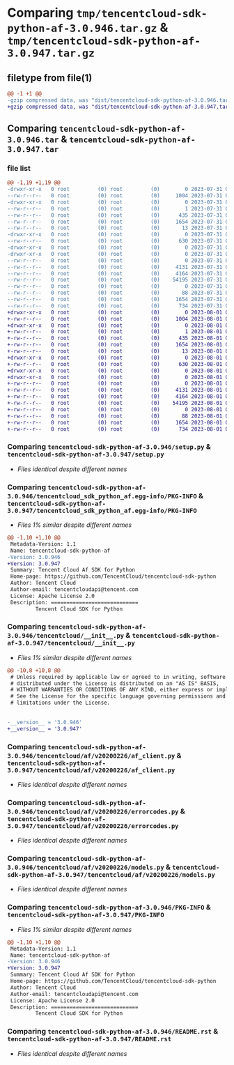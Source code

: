 # Comparing `tmp/tencentcloud-sdk-python-af-3.0.946.tar.gz` & `tmp/tencentcloud-sdk-python-af-3.0.947.tar.gz`

## filetype from file(1)

```diff
@@ -1 +1 @@
-gzip compressed data, was "dist/tencentcloud-sdk-python-af-3.0.946.tar", last modified: Mon Jul 31 00:18:04 2023, max compression
+gzip compressed data, was "dist/tencentcloud-sdk-python-af-3.0.947.tar", last modified: Tue Aug  1 00:18:14 2023, max compression
```

## Comparing `tencentcloud-sdk-python-af-3.0.946.tar` & `tencentcloud-sdk-python-af-3.0.947.tar`

### file list

```diff
@@ -1,19 +1,19 @@
-drwxr-xr-x   0 root         (0) root         (0)        0 2023-07-31 00:18:04.000000 tencentcloud-sdk-python-af-3.0.946/
--rw-r--r--   0 root         (0) root         (0)     1004 2023-07-31 00:18:04.000000 tencentcloud-sdk-python-af-3.0.946/setup.py
-drwxr-xr-x   0 root         (0) root         (0)        0 2023-07-31 00:18:04.000000 tencentcloud-sdk-python-af-3.0.946/tencentcloud_sdk_python_af.egg-info/
--rw-r--r--   0 root         (0) root         (0)        1 2023-07-31 00:18:04.000000 tencentcloud-sdk-python-af-3.0.946/tencentcloud_sdk_python_af.egg-info/dependency_links.txt
--rw-r--r--   0 root         (0) root         (0)      435 2023-07-31 00:18:04.000000 tencentcloud-sdk-python-af-3.0.946/tencentcloud_sdk_python_af.egg-info/SOURCES.txt
--rw-r--r--   0 root         (0) root         (0)     1654 2023-07-31 00:18:04.000000 tencentcloud-sdk-python-af-3.0.946/tencentcloud_sdk_python_af.egg-info/PKG-INFO
--rw-r--r--   0 root         (0) root         (0)       13 2023-07-31 00:18:04.000000 tencentcloud-sdk-python-af-3.0.946/tencentcloud_sdk_python_af.egg-info/top_level.txt
-drwxr-xr-x   0 root         (0) root         (0)        0 2023-07-31 00:18:04.000000 tencentcloud-sdk-python-af-3.0.946/tencentcloud/
--rw-r--r--   0 root         (0) root         (0)      630 2023-07-31 00:18:04.000000 tencentcloud-sdk-python-af-3.0.946/tencentcloud/__init__.py
-drwxr-xr-x   0 root         (0) root         (0)        0 2023-07-31 00:18:04.000000 tencentcloud-sdk-python-af-3.0.946/tencentcloud/af/
-drwxr-xr-x   0 root         (0) root         (0)        0 2023-07-31 00:18:04.000000 tencentcloud-sdk-python-af-3.0.946/tencentcloud/af/v20200226/
--rw-r--r--   0 root         (0) root         (0)        0 2023-07-31 00:18:04.000000 tencentcloud-sdk-python-af-3.0.946/tencentcloud/af/v20200226/__init__.py
--rw-r--r--   0 root         (0) root         (0)     4131 2023-07-31 00:18:04.000000 tencentcloud-sdk-python-af-3.0.946/tencentcloud/af/v20200226/af_client.py
--rw-r--r--   0 root         (0) root         (0)     4164 2023-07-31 00:18:04.000000 tencentcloud-sdk-python-af-3.0.946/tencentcloud/af/v20200226/errorcodes.py
--rw-r--r--   0 root         (0) root         (0)    54195 2023-07-31 00:18:04.000000 tencentcloud-sdk-python-af-3.0.946/tencentcloud/af/v20200226/models.py
--rw-r--r--   0 root         (0) root         (0)        0 2023-07-31 00:18:04.000000 tencentcloud-sdk-python-af-3.0.946/tencentcloud/af/__init__.py
--rw-r--r--   0 root         (0) root         (0)       88 2023-07-31 00:18:04.000000 tencentcloud-sdk-python-af-3.0.946/setup.cfg
--rw-r--r--   0 root         (0) root         (0)     1654 2023-07-31 00:18:04.000000 tencentcloud-sdk-python-af-3.0.946/PKG-INFO
--rw-r--r--   0 root         (0) root         (0)      734 2023-07-31 00:18:04.000000 tencentcloud-sdk-python-af-3.0.946/README.rst
+drwxr-xr-x   0 root         (0) root         (0)        0 2023-08-01 00:18:14.000000 tencentcloud-sdk-python-af-3.0.947/
+-rw-r--r--   0 root         (0) root         (0)     1004 2023-08-01 00:18:14.000000 tencentcloud-sdk-python-af-3.0.947/setup.py
+drwxr-xr-x   0 root         (0) root         (0)        0 2023-08-01 00:18:14.000000 tencentcloud-sdk-python-af-3.0.947/tencentcloud_sdk_python_af.egg-info/
+-rw-r--r--   0 root         (0) root         (0)        1 2023-08-01 00:18:14.000000 tencentcloud-sdk-python-af-3.0.947/tencentcloud_sdk_python_af.egg-info/dependency_links.txt
+-rw-r--r--   0 root         (0) root         (0)      435 2023-08-01 00:18:14.000000 tencentcloud-sdk-python-af-3.0.947/tencentcloud_sdk_python_af.egg-info/SOURCES.txt
+-rw-r--r--   0 root         (0) root         (0)     1654 2023-08-01 00:18:14.000000 tencentcloud-sdk-python-af-3.0.947/tencentcloud_sdk_python_af.egg-info/PKG-INFO
+-rw-r--r--   0 root         (0) root         (0)       13 2023-08-01 00:18:14.000000 tencentcloud-sdk-python-af-3.0.947/tencentcloud_sdk_python_af.egg-info/top_level.txt
+drwxr-xr-x   0 root         (0) root         (0)        0 2023-08-01 00:18:14.000000 tencentcloud-sdk-python-af-3.0.947/tencentcloud/
+-rw-r--r--   0 root         (0) root         (0)      630 2023-08-01 00:18:14.000000 tencentcloud-sdk-python-af-3.0.947/tencentcloud/__init__.py
+drwxr-xr-x   0 root         (0) root         (0)        0 2023-08-01 00:18:14.000000 tencentcloud-sdk-python-af-3.0.947/tencentcloud/af/
+drwxr-xr-x   0 root         (0) root         (0)        0 2023-08-01 00:18:14.000000 tencentcloud-sdk-python-af-3.0.947/tencentcloud/af/v20200226/
+-rw-r--r--   0 root         (0) root         (0)        0 2023-08-01 00:18:14.000000 tencentcloud-sdk-python-af-3.0.947/tencentcloud/af/v20200226/__init__.py
+-rw-r--r--   0 root         (0) root         (0)     4131 2023-08-01 00:18:14.000000 tencentcloud-sdk-python-af-3.0.947/tencentcloud/af/v20200226/af_client.py
+-rw-r--r--   0 root         (0) root         (0)     4164 2023-08-01 00:18:14.000000 tencentcloud-sdk-python-af-3.0.947/tencentcloud/af/v20200226/errorcodes.py
+-rw-r--r--   0 root         (0) root         (0)    54195 2023-08-01 00:18:14.000000 tencentcloud-sdk-python-af-3.0.947/tencentcloud/af/v20200226/models.py
+-rw-r--r--   0 root         (0) root         (0)        0 2023-08-01 00:18:14.000000 tencentcloud-sdk-python-af-3.0.947/tencentcloud/af/__init__.py
+-rw-r--r--   0 root         (0) root         (0)       88 2023-08-01 00:18:14.000000 tencentcloud-sdk-python-af-3.0.947/setup.cfg
+-rw-r--r--   0 root         (0) root         (0)     1654 2023-08-01 00:18:14.000000 tencentcloud-sdk-python-af-3.0.947/PKG-INFO
+-rw-r--r--   0 root         (0) root         (0)      734 2023-08-01 00:18:14.000000 tencentcloud-sdk-python-af-3.0.947/README.rst
```

### Comparing `tencentcloud-sdk-python-af-3.0.946/setup.py` & `tencentcloud-sdk-python-af-3.0.947/setup.py`

 * *Files identical despite different names*

### Comparing `tencentcloud-sdk-python-af-3.0.946/tencentcloud_sdk_python_af.egg-info/PKG-INFO` & `tencentcloud-sdk-python-af-3.0.947/tencentcloud_sdk_python_af.egg-info/PKG-INFO`

 * *Files 1% similar despite different names*

```diff
@@ -1,10 +1,10 @@
 Metadata-Version: 1.1
 Name: tencentcloud-sdk-python-af
-Version: 3.0.946
+Version: 3.0.947
 Summary: Tencent Cloud Af SDK for Python
 Home-page: https://github.com/TencentCloud/tencentcloud-sdk-python
 Author: Tencent Cloud
 Author-email: tencentcloudapi@tencent.com
 License: Apache License 2.0
 Description: ============================
         Tencent Cloud SDK for Python
```

### Comparing `tencentcloud-sdk-python-af-3.0.946/tencentcloud/__init__.py` & `tencentcloud-sdk-python-af-3.0.947/tencentcloud/__init__.py`

 * *Files 1% similar despite different names*

```diff
@@ -10,8 +10,8 @@
 # Unless required by applicable law or agreed to in writing, software
 # distributed under the License is distributed on an "AS IS" BASIS,
 # WITHOUT WARRANTIES OR CONDITIONS OF ANY KIND, either express or implied.
 # See the License for the specific language governing permissions and
 # limitations under the License.
 
 
-__version__ = '3.0.946'
+__version__ = '3.0.947'
```

### Comparing `tencentcloud-sdk-python-af-3.0.946/tencentcloud/af/v20200226/af_client.py` & `tencentcloud-sdk-python-af-3.0.947/tencentcloud/af/v20200226/af_client.py`

 * *Files identical despite different names*

### Comparing `tencentcloud-sdk-python-af-3.0.946/tencentcloud/af/v20200226/errorcodes.py` & `tencentcloud-sdk-python-af-3.0.947/tencentcloud/af/v20200226/errorcodes.py`

 * *Files identical despite different names*

### Comparing `tencentcloud-sdk-python-af-3.0.946/tencentcloud/af/v20200226/models.py` & `tencentcloud-sdk-python-af-3.0.947/tencentcloud/af/v20200226/models.py`

 * *Files identical despite different names*

### Comparing `tencentcloud-sdk-python-af-3.0.946/PKG-INFO` & `tencentcloud-sdk-python-af-3.0.947/PKG-INFO`

 * *Files 1% similar despite different names*

```diff
@@ -1,10 +1,10 @@
 Metadata-Version: 1.1
 Name: tencentcloud-sdk-python-af
-Version: 3.0.946
+Version: 3.0.947
 Summary: Tencent Cloud Af SDK for Python
 Home-page: https://github.com/TencentCloud/tencentcloud-sdk-python
 Author: Tencent Cloud
 Author-email: tencentcloudapi@tencent.com
 License: Apache License 2.0
 Description: ============================
         Tencent Cloud SDK for Python
```

### Comparing `tencentcloud-sdk-python-af-3.0.946/README.rst` & `tencentcloud-sdk-python-af-3.0.947/README.rst`

 * *Files identical despite different names*

